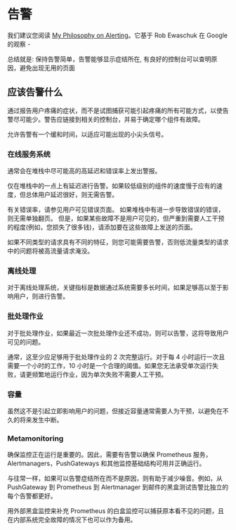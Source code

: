 # 告警

我们建议您阅读 [My Philosophy on Alerting](https://docs.google.com/a/boxever.com/document/d/199PqyG3UsyXlwieHaqbGiWVa8eMWi8zzAn0YfcApr8Q/edit)。它基于 Rob Ewaschuk 在 Google 的观察 -

总结就是: 保持告警简单，告警能够显示症结所在, 有良好的控制台可以查明原因，避免出现无用的页面

## 应该告警什么 <a href="#what-to-alert-on" id="what-to-alert-on"></a>

通过报告用户疼痛的症状，而不是试图捕获可能引起疼痛的所有可能方式，以使告警尽可能少。警告应链接到相关的控制台，并易于确定哪个组件有故障。

允许告警有一个缓和时间，以适应可能出现的小尖头信号。

### 在线服务系统 <a href="#online-serving-systems" id="online-serving-systems"></a>

通常会在堆栈中尽可能高的高延迟和错误率上发出警报。

仅在堆栈中的一点上有延迟进行告警。如果较低级别的组件的速度慢于应有的速度，但总体用户延迟很好，则无需告警。

有关错误率，请参见用户可见错误页面。 如果堆栈中有进一步导致错误的错误，则无需单独翻页。 但是，如果某些故障不是用户可见的，但严重到需要人工干预的程度(例如，您损失了很多钱)，请添加要在这些故障上发送的页面。

如果不同类型的请求具有不同的特征，则您可能需要告警，否则低流量类型的请求中的问题将被高流量请求淹没。

### 离线处理 <a href="#offline-processing" id="offline-processing"></a>

对于离线处理系统，关键指标是数据通过系统需要多长时间，如果足够高以至于影响用户，则进行告警。

### 批处理作业 <a href="#batch-jobs" id="batch-jobs"></a>

对于批处理作业，如果最近一次批处理作业还不成功，则可以告警，这将导致用户可见的问题。

通常，这至少应足够用于批处理作业的 2 次完整运行。对于每 4 小时运行一次且需要一个小时的工作，10 小时是一个合理的阈值。如果您无法承受单次运行失败，请更频繁地运行作业，因为单次失败不需要人工干预。

### 容量 <a href="#capacity" id="capacity"></a>

虽然这不是引起立即影响用户的问题，但接近容量通常需要人为干预，以避免在不久的将来发生中断。

### Metamonitoring

确保监控正在运行是重要的。因此，需要有告警以确保 Prometheus 服务，Alertmanagers，PushGateways 和其他监控基础结构可用并正确运行。

与往常一样，如果可以告警症结所在而不是原因，则有助于减少噪音。例如，从 PushGateway 到 Prometheus 到 Alertmanager 到邮件的黑盒测试告警比独立的每个告警都更好。

用外部黑盒监控来补充 Prometheus 的白盒监控可以捕获原本看不见的问题，且在内部系统完全故障的情况下也可以作为备用。
